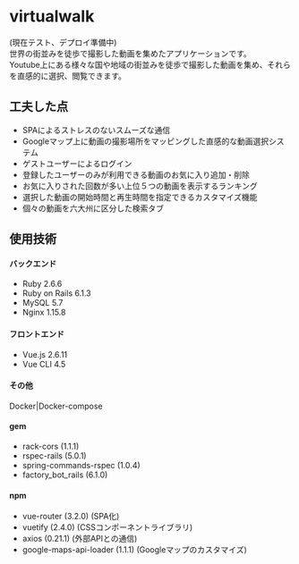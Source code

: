 # virtualwalk

(現在テスト、デプロイ準備中)  
世界の街並みを徒歩で撮影した動画を集めたアプリケーションです。  
Youtube上にある様々な国や地域の街並みを徒歩で撮影した動画を集め、それらを直感的に選択、閲覧できます。

## 工夫した点
* SPAによるストレスのないスムーズな通信  
* Googleマップ上に動画の撮影場所をマッピングした直感的な動画選択システム  
* ゲストユーザーによるログイン  
* 登録したユーザーのみが利用できる動画のお気に入り追加・削除  
* お気に入りされた回数が多い上位５つの動画を表示するランキング  
* 選択した動画の開始時間と再生時間を指定できるカスタマイズ機能  
* 個々の動画を六大州に区分した検索タブ  

## 使用技術
#### バックエンド
* Ruby 2.6.6  
* Ruby on Rails 6.1.3  
* MySQL 5.7  
* Nginx 1.15.8  
#### フロントエンド
* Vue.js 2.6.11
* Vue CLI 4.5
#### その他
Docker|Docker-compose
#### gem
* rack-cors (1.1.1)  
* rspec-rails (5.0.1)  
* spring-commands-rspec (1.0.4)  
* factory_bot_rails (6.1.0)  

#### npm
* vue-router (3.2.0) (SPA化)
* vuetify (2.4.0) (CSSコンポーネントライブラリ)
* axios (0.21.1) (外部APIとの通信)
* google-maps-api-loader (1.1.1) (Googleマップのカスタマイズ)